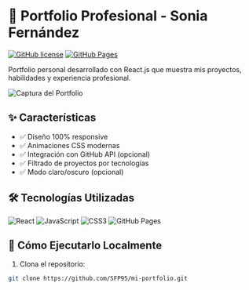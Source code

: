 # 📌 Portfolio Profesional - Sonia Fernández

[![GitHub license](https://img.shields.io/badge/license-MIT-blue.svg)](https://github.com/SFP95/mi-portfolio/blob/main/LICENSE)
[![GitHub Pages](https://img.shields.io/badge/🌐%20Live%20Demo-GitHub%20Pages-brightgreen)](https://sfp95.github.io/mi-portfolio)

Portfolio personal desarrollado con React.js que muestra mis proyectos, habilidades y experiencia profesional.

![Captura del Portfolio](public/screenshot.png) <!-- Reemplaza con tu propia imagen -->

## ✨ Características

- ✅ Diseño 100% responsive
- ✅ Animaciones CSS modernas
- ✅ Integración con GitHub API (opcional)
- ✅ Filtrado de proyectos por tecnologías
- ✅ Modo claro/oscuro (opcional)

## 🛠️ Tecnologías Utilizadas

<p align="left">
  <img src="https://img.shields.io/badge/React-20232A?style=for-the-badge&logo=react&logoColor=61DAFB" alt="React">
  <img src="https://img.shields.io/badge/JavaScript-F7DF1E?style=for-the-badge&logo=javascript&logoColor=black" alt="JavaScript">
  <img src="https://img.shields.io/badge/CSS3-1572B6?style=for-the-badge&logo=css3&logoColor=white" alt="CSS3">
  <img src="https://img.shields.io/badge/GitHub%20Pages-222222?style=for-the-badge&logo=GitHub%20Pages&logoColor=white" alt="GitHub Pages">
</p>

## 🚀 Cómo Ejecutarlo Localmente

1. Clona el repositorio:
```bash
git clone https://github.com/SFP95/mi-portfolio.git

